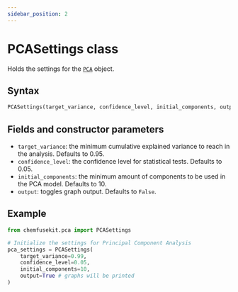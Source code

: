 ```yaml
---
sidebar_position: 2
---
```


# PCASettings class

Holds the settings for the [`PCA`](./pca.md) object.

## Syntax

```python
PCASettings(target_variance, confidence_level, initial_components, output)
```

## Fields and constructor parameters

- `target_variance`: the minimum cumulative explained variance to reach in the analysis.
  Defaults to 0.95.
- `confidence_level`: the confidence level for statistical tests. Defaults to 0.05.
- `initial_components`: the minimum amount of components to be used in the PCA model.
  Defaults to 10.
- `output`: toggles graph output. Defaults to `False`.

## Example

```python
from chemfusekit.pca import PCASettings

# Initialize the settings for Principal Component Analysis
pca_settings = PCASettings(
    target_variance=0.99,
    confidence_level=0.05,
    initial_components=10,
    output=True # graphs will be printed
)
```